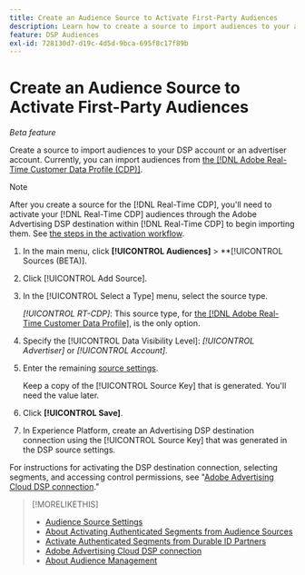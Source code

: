 ```yaml
---
title: Create an Audience Source to Activate First-Party Audiences
description: Learn how to create a source to import audiences to your account or an advertiser account.
feature: DSP Audiences
exl-id: 728130d7-d19c-4d5d-9bca-695f8c17f89b
---
```

# Create an Audience Source to Activate First-Party Audiences

*Beta feature*

<!-- Will this remain for admin users/Adobe account teams only? -->

Create a source to import audiences to your DSP account or an advertiser account. Currently, you can import audiences from [the [!DNL Adobe Real-Time Customer Data Profile (CDP)]](https://experienceleague.adobe.com/docs/experience-platform/rtcdp/overview.html).

>[!NOTE]
>
>After you create a source for the [!DNL Real-Time CDP], you'll need to activate your [!DNL Real-Time CDP] audiences through the Adobe Advertising DSP destination within [!DNL Real-Time CDP] to begin importing them. See [the steps in the activation workflow](source-about.md#workflow-sources).

1. In the main menu, click **[!UICONTROL Audiences]** > **[!UICONTROL Sources (BETA)].

1. Click [!UICONTROL Add Source].

1. In the [!UICONTROL Select a Type] menu, select the source type.

   *[!UICONTROL RT-CDP]*:  This source type, for [the [!DNL Adobe Real-Time Customer Data Profile]](source-about.md), is the only option.

1. Specify the [!UICONTROL Data Visibility Level]: *[!UICONTROL Advertiser]* or *[!UICONTROL Account]*.

1. Enter the remaining [source settings](source-settings.md).

   Keep a copy of the [!UICONTROL Source Key] that is generated. You'll need the value later.

1. Click **[!UICONTROL Save]**.

1.  In Experience Platform, create an Advertising DSP destination connection using the [!UICONTROL Source Key] that was generated in the DSP source settings.

   For instructions for activating the DSP destination connection, selecting segments, and accessing control permissions, see "[Adobe Advertising Cloud DSP connection](https://experienceleague.adobe.com/docs/experience-platform/destinations/catalog/advertising/adobe-advertising-connection.html)."

>[!MORELIKETHIS]
>
>* [Audience Source Settings](source-settings.md)
>* [About Activating Authenticated Segments from Audience Sources](source-about.md)
>* [Activate Authenticated Segments from Durable ID Partners](source-durable-id.md)<!-- title?-->
>* [Adobe Advertising Cloud DSP connection](https://experienceleague.adobe.com/docs/experience-platform/destinations/catalog/advertising/adobe-advertising-connection.html)
>* [About Audience Management](/help/dsp/audiences/audience-about.md)
